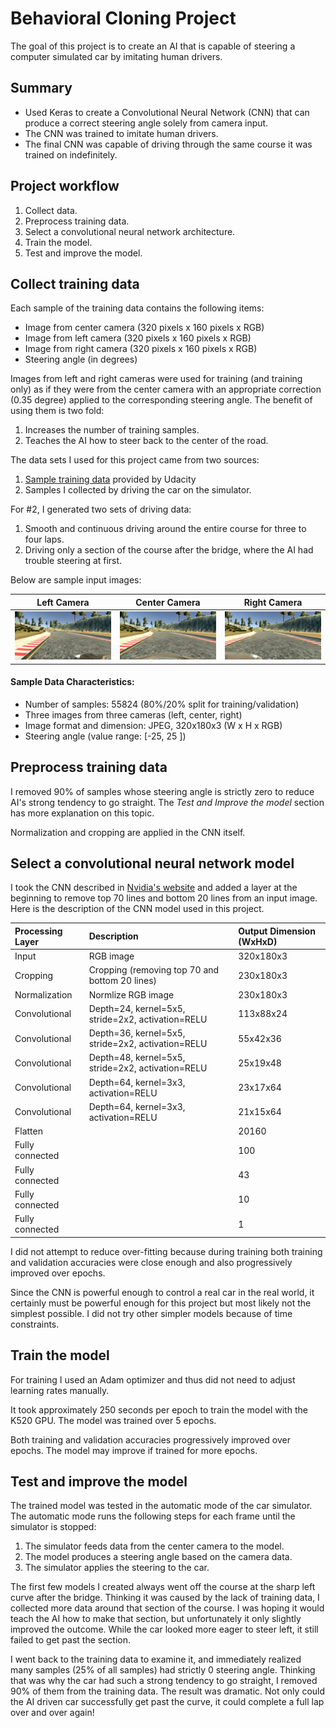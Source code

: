 Behavioral Cloning Project
=====

The goal of this project is to create an AI that is capable of steering a computer simulated car by imitating human drivers.

Summary
-----
 * Used Keras to create a Convolutional Neural Network (CNN) that can produce a correct steering angle solely from camera input.
 * The CNN was trained to imitate human drivers.
 * The final CNN was capable of driving through the same course it was trained on indefinitely.

Project workflow
-----
1. Collect data.
1. Preprocess training data.
1. Select a convolutional neural network architecture.
1. Train the model.
1. Test and improve the model.

Collect training data
-----
Each sample of the training data contains the following items:

* Image from center camera (320 pixels x 160 pixels x RGB)
* Image from left camera (320 pixels x 160 pixels x RGB)
* Image from right camera (320 pixels x 160 pixels x RGB)
* Steering angle (in degrees)

Images from left and right cameras were used for training (and training only) as if they were from the center camera with an appropriate correction (0.35 degree) applied to the corresponding steering angle. The benefit of using them is two fold:

1. Increases the number of training samples.
1. Teaches the AI how to steer back to the center of the road.

The data sets I used for this project came from two sources:

1. [Sample training data](https://d17h27t6h515a5.cloudfront.net/topher/2016/December/584f6edd_data/data.zip) provided by Udacity
1. Samples I collected by driving the car on the simulator.

For #2, I generated two sets of driving data:

1. Smooth and continuous driving around the entire course for three to four laps.
1. Driving only a section of the course after the bridge, where the AI had trouble steering at first.

Below are sample input images:

| Left Camera   | Center Camera | Right Camera |
|---------|-------|-------|
| <img src="examples/left_2017_05_02_22_13_43_928.jpg" width=200> |<img src="examples/center_2017_05_02_22_13_43_928.jpg" width=200>|<img src="examples/right_2017_05_02_22_13_43_928.jpg" width=200> |

#### Sample Data Characteristics:
 * Number of samples: 55824 (80%/20% split for training/validation)
 * Three images from three cameras (left, center, right)
 * Image format and dimension: JPEG, 320x180x3 (W x H x RGB)
 * Steering angle (value range: [-25, 25 ])

Preprocess training data
-----

I removed 90% of samples whose steering angle is strictly zero to reduce AI's strong tendency to go straight. The *Test and Improve the model* section has more explanation on this topic.

Normalization and cropping are applied in the CNN itself.

Select a convolutional neural network model
-----
I took the CNN described in [Nvidia's website](https://devblogs.nvidia.com/parallelforall/deep-learning-self-driving-cars/) and added a layer at the beginning to remove top 70 lines and bottom 20 lines from an input image. Here is the description of the CNN model used in this project.

| Processing Layer      |  Description                                         | Output Dimension (WxHxD)
|:----------------------|:-----------------------------------------------------|:------------------------
| Input                 | RGB image                                            | 320x180x3
| Cropping              | Cropping (removing top 70 and bottom 20 lines)       | 230x180x3
| Normalization         | Normlize RGB image                                   | 230x180x3
| Convolutional         | Depth=24, kernel=5x5, stride=2x2, activation=RELU    | 113x88x24
| Convolutional         | Depth=36, kernel=5x5, stride=2x2, activation=RELU    | 55x42x36 
| Convolutional         | Depth=48, kernel=5x5, stride=2x2, activation=RELU    | 25x19x48
| Convolutional         | Depth=64, kernel=3x3, activation=RELU                | 23x17x64
| Convolutional         | Depth=64, kernel=3x3, activation=RELU                | 21x15x64
| Flatten               |                                                      | 20160
| Fully connected       |                                                      | 100
| Fully connected       |                                                      | 43
| Fully connected       |                                                      | 10
| Fully connected       |                                                      | 1

I did not attempt to reduce over-fitting because during training both training and validation accuracies were close enough and also progressively improved over epochs.

Since the CNN is powerful enough to control a real car in the real world, it certainly must be powerful enough for this project but most likely not the simplest possible. I did not try other simpler models because of time constraints.

Train the model
-----
For training I used an Adam optimizer and thus did not need to adjust learning rates manually.

It took approximately 250 seconds per epoch to train the model with the K520 GPU. The model was trained over 5 epochs.

Both training and validation accuracies progressively improved over epochs. The model may improve if trained for more epochs.

Test and improve the model
-----
The trained model was tested in the automatic mode of the car simulator. The automatic mode runs the following steps for each frame until the simulator is stopped:

1. The simulator feeds data from the center camera to the model.
1. The model produces a steering angle based on the camera data.
1. The simulator applies the steering to the car.

The first few models I created always went off the course at the sharp left curve after the bridge. Thinking it was caused by the lack of training data, I collected more data around that section of the course. I was hoping it would teach the AI how to make that section, but unfortunately it only slightly improved the outcome.  While the car looked more eager to steer left, it still failed to get past the section. 

I went back to the training data to examine it, and immediately realized many samples (25% of all samples) had strictly 0 steering angle. Thinking that was why the car had such a strong tendency to go straight, I removed 90% of them from the training data. The result was dramatic. Not only could the AI driven car successfully get past the curve, it could complete a full lap over and over again!
